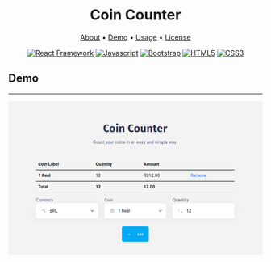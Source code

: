 <h1 align="center">Coin Counter</h1>
<p align="center">
    <a href="#about">About</a> &bull;
    <a href="#demo">Demo</a> &bull;
    <a href="#usage">Usage</a> &bull;
    <a href="#license">License</a>
</p>
<p align="center">
<a href="https://reactjs.org/"><img alt="React Framework" src="https://img.shields.io/badge/React-20232A?style=for-the-badge&logo=react&logoColor=61DAFB" /></a>
<a href="https://javascript.com/"><img alt="Javascript" src="https://img.shields.io/badge/JavaScript-323330?style=for-the-badge&logo=javascript&logoColor=F7DF1E" /></a>
<a href="https://getbootstrap.com/"><img alt="Bootstrap" src="https://img.shields.io/badge/Bootstrap-563D7C?style=for-the-badge&logo=bootstrap&logoColor=white" /></a>
<a href="http://html5.com/"><img alt="HTML5" src="https://img.shields.io/badge/HTML5-E34F26?style=for-the-badge&logo=html5&logoColor=white" /></a>
<a href="#"><img alt="CSS3" src="https://img.shields.io/badge/CSS3-1572B6?style=for-the-badge&logo=css3&logoColor=white" /></a>
</p>

## Demo
<hr>
<p></p>
<p align="center">
<img src="https://raw.githubusercontent.com/preduus/coin-counter/main/docs/img/example-1.png" alt="Example 1 image" />
</p>